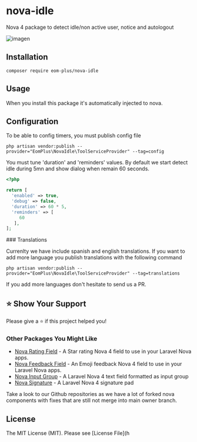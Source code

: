 # nova-idle
Nova 4 package to detect idle/non active user, notice and autologout

![imagen](https://github.com/user-attachments/assets/c05c580f-6121-49cf-9b13-9f7396d641bd)

## Installation

`composer require eom-plus/nova-idle`

## Usage

When you install this package it's automatically injected to nova.


## Configuration

To be able to config timers, you  must publish config file

```
php artisan vendor:publish --provider="EomPlus\NovaIdle\ToolServiceProvider" --tag=config
```

You must tune 'duration' and 'reminders' values. 
By default we start detect idle during 5mn and show dialog when remain 60 seconds.

```php
<?php

return [
  'enabled' => true,
  'debug' => false,
  'duration' => 60 * 5,
  'reminders' => [
     60
   ],
];
```

### Translations

Currenlty we have include  spanish and english translations.
If you want to add more language you publish  translations with the following command

```
php artisan vendor:publish --provider="EomPlus\NovaIdle\ToolServiceProvider" --tag=translations
```

If you add more languages don't hesitate to send us a PR.

## ⭐️ Show Your Support

Please give a ⭐️ if this project helped you!

### Other Packages You Might Like

- [Nova Rating Field](https://github.com/operativeit/nova-rating-field) - A Star rating Nova 4 field to use in your Laravel Nova apps.
- [Nova Feedback Field](https://github.com/operativeit/nova-feedback-field) - An Emoji feedback Nova 4 field to use in your Laravel Nova apps.
- [Nova Input Group](https://github.com/operativeit/nova-input-group) - A Laravel Nova 4 text field formatted as input group
- [Nova Signature](https://github.com/operativeit/nova-signature) - A Laravel Nova 4 signature pad
 
Take a look to our Github repositories as we have a lot of forked nova components with fixes that are still not merge into main owner branch.

## License

The MIT License (MIT). Please see [License File](h
